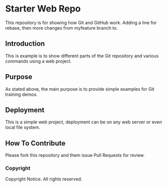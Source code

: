 # Starter Web Repo

This repository is for showing how Git and GitHub work. Adding a line for rebase, then more changes from myfeature branch to.

## Introduction

This is example is to show different parts of the Git repository and various commands using a web project.

## Purpose

As stated above, the main purpose is to provide simple examples for Git training demos.

## Deployment

This is a simple web project, deployment can be on any web server or even local file system.

## How To Contribute

Please fork this repository and them issue Pull Requests for review.

### Copyright
Copyright Notice. All rights reserved.
